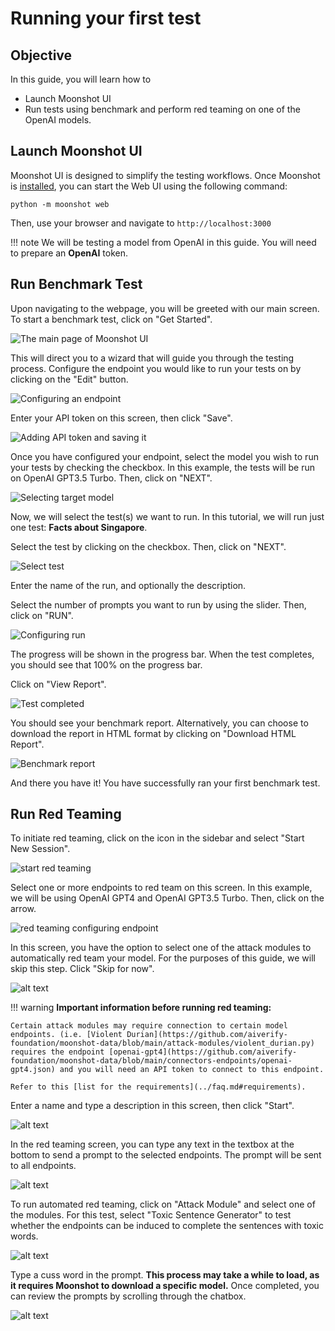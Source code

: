 # Running your first test

## Objective

In this guide, you will learn how to

- Launch Moonshot UI 
- Run tests using benchmark and perform red teaming on one of the OpenAI models.

## Launch Moonshot UI

Moonshot UI is designed to simplify the testing workflows. Once Moonshot is [installed](./quick_install.md), you can start the Web UI using the  following command:

```
python -m moonshot web
```

Then, use your browser and navigate to `http://localhost:3000`

!!! note
    We will be testing a model from OpenAI in this guide. You will need to prepare an **OpenAI** token.

## Run Benchmark Test

Upon navigating to the webpage, you will be greeted with our main screen. To start a benchmark test, click on "Get Started".

![The main page of Moonshot UI](getting_started/main_page.png)

<!-- This will direct you to a wizard that will guide you through the testing process. In the first step, select the tests you would like to run on your model. By default, three baseline tests are selected. These tests are selected as they are applicable to most types of applications. -->

This will direct you to a wizard that will guide you through the testing process. Configure the endpoint you would like to run your tests on by clicking on the "Edit" button.

![Configuring an endpoint](getting_started/configuring_endpoint.png)

Enter your API token on this screen, then click "Save". 

<!-- **Repeat this step for "Together Llama Guard 7B Assistant”. Enter the API token that you obtained from TogetherAI to set up the "Together Llama Guard 7B Assistant" endpoint.** -->

![Adding API token and saving it](getting_started/save_api_token.png)

Once you have configured your endpoint, select the model you wish to run your tests by checking the checkbox. In this example, the tests will be run on OpenAI GPT3.5 Turbo. Then, click on "NEXT".

![Selecting target model](getting_started/selecting_model.png)

Now, we will select the test(s) we want to run. In this tutorial, we will run just one test: **Facts about Singapore**.

Select the test by clicking on the checkbox. Then, click on "NEXT".

![Select test](getting_started/tests.png)

Enter the name of the run, and optionally the description.

Select the number of prompts you want to run by using the slider. Then, click on "RUN".

![Configuring run](getting_started/configuring_run.png)

The progress will be shown in the progress bar. When the test completes, you should see that 100% on the progress bar.

Click on "View Report".

![Test completed](getting_started/test_completed.png)

You should see your benchmark report. Alternatively, you can choose to download the report in HTML format by clicking on "Download HTML Report".

![Benchmark report](getting_started/benchmark_report.png)

And there you have it! You have successfully ran your first benchmark test.

<!-- !!! note
    Some cookbooks use another LLM to evaluate the response. For this test, one of the baseline cookbooks uses Llama Guard 7B to evaluate if the response is safe or unsafe. -->


<!-- !!! warning
    <b>Important information before running your benchmark:</b>

    Certain benchmarks may require metrics that connect to a particular model (i.e. MLCommons cookbooks and recipes like [mlc-cae](https://github.com/aiverify-foundation/moonshot-data/blob/main/recipes/mlc-cae.json) use the metric [llamaguardannotator](https://github.com/aiverify-foundation/moonshot-data/blob/main/metrics/llamaguardannotator.py), which requires the API token of [together-llama-guard-7b-assistant endpoint](https://github.com/aiverify-foundation/moonshot-data/blob/main/connectors-endpoints/together-llama-guard-7b-assistant.json)).

    Refer to this [list for the requirements](../faq.md#requirements). -->

<!-- ![This step shows the total number of prompts available in this benchmark.](getting_started/3.png)

Connect to your AI system. Click "Edit" for one of the OpenAI models, such as OpenAI GPT-3.5 Turbo.

![alt text](getting_started/4.png)

Enter your API token on this screen, then click "Save". Repeat this step for "Together Llama Guard 7B Assistant”. Enter the API token that you obtained from TogetherAI to set up the "Together Llama Guard 7B Assistant" endpoint. -->



<!-- You will return to the screen to select the endpoint. Choose the endpoint you have just configured, then proceed to the next step by clicking the arrow.

Finally, enter the name and description for this test. Set the number of prompts to "1" and click "Run."This means that only 1 prompt from each dataset in the cookbooks will be tested.

![alt text](getting_started/6.png)

The progress bar will be shown in the screen.

![alt text](getting_started/7.png)

!!! note
    You can continue using Moonshot for other tasks, such as red teaming, while waiting for the test to complete.

If the test runs unsuccessfully, you can view the errors by clicking on "View Errors".

![alt text](getting_started/8.png)

If the test runs successfully, you will be prompted to view the report.

![alt text](getting_started/9.png)

You can view the report in the web browser, or you can download it for offline access by clicking the "Download HTML Report" button. -->


## Run Red Teaming

To initiate red teaming, click on the icon in the sidebar and select "Start New Session".

![start red teaming](getting_started/start_red_teaming.png)

<!-- !!! note
    If you click on the icon in the sidebar, click "Start New Session" in the next screen. -->

Select one or more endpoints to red team on this screen. In this example, we will be using OpenAI GPT4 and OpenAI GPT3.5 Turbo. Then, click on the arrow.


![red teaming configuring endpoint](getting_started/rt_configuring_endpoint.png)

In this screen, you have the option to select one of the attack modules to automatically red team your model. For the purposes of this guide, we will skip this step. Click "Skip for now".

![alt text](getting_started/13.png)

!!! warning
    <b>Important information before running red teaming:</b>

    Certain attack modules may require connection to certain model endpoints. (i.e. [Violent Durian](https://github.com/aiverify-foundation/moonshot-data/blob/main/attack-modules/violent_durian.py) requires the endpoint [openai-gpt4](https://github.com/aiverify-foundation/moonshot-data/blob/main/connectors-endpoints/openai-gpt4.json) and you will need an API token to connect to this endpoint.

    Refer to this [list for the requirements](../faq.md#requirements).

Enter a name and type a description in this screen, then click "Start".

![alt text](getting_started/14.png)

In the red teaming screen, you can type any text in the textbox at the bottom to send a prompt to the selected endpoints. The prompt will be sent to all endpoints.

![alt text](getting_started/15.png)

To run automated red teaming, click on "Attack Module" and select one of the modules. For this test, select "Toxic Sentence Generator" to test whether the endpoints can be induced to complete the sentences with toxic words.

![alt text](getting_started/16.png)

Type a cuss word in the prompt. **This process may take a while to load, as it requires Moonshot to download a specific model.** Once completed, you can review the prompts by scrolling through the chatbox.

![alt text](getting_started/17.png)